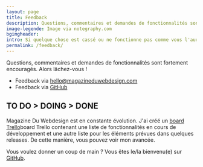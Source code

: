 ```yaml
---
layout: page
title: Feedback
description: Questions, commentaires et demandes de fonctionnalités sont fortement encouragés.
image-legende: Image via notegraphy.com
bgimgheader:
intro: Si quelque chose est cassé ou ne fonctionne pas comme vous l'auriez souhaité, cette page est faite pour vous.
permalink: /feedback/
---
```

Questions, commentaires et demandes de fonctionnalités sont fortement encouragés. Alors lâchez-vous !

* Feedback via <hello@magazineduwebdesign.com> 
* Feedback via <a href="github.com" title="GitHub" target="_blank">GitHub</a>

## TO DO > DOING > DONE
Magazine Du Webdesign est en constante évolution.
J'ai créé un [board Trello](http://example.com/ "board Trello Magazine du Webdesign")board Trello contenant une liste de fonctionnalités en cours de développement et une autre liste pour les éléments prévues dans quelques releases. De cette manière, vous pouvez voir mon avancée.

Vous voulez donner un coup de main ? Vous êtes le/la bienvenu(e) sur <a href="https://github.com/MagazineduWebdesign/MagazineduWebdesign.github.io/issues">GitHub</a>.